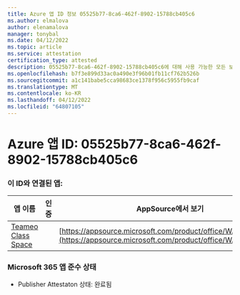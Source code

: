 ```yaml
---
title: Azure 앱 ID 정보 05525b77-8ca6-462f-8902-15788cb405c6
ms.author: elmalova
author: elenamalova
manager: tonybal
ms.date: 04/12/2022
ms.topic: article
ms.service: attestation
certification_type: attested
description: 05525b77-8ca6-462f-8902-15788cb405c6에 대해 사용 가능한 모든 보안 및 규정 준수 정보입니다.
ms.openlocfilehash: b7f3e899d33ac0a490e3f96b01fb11cf762b526b
ms.sourcegitcommit: a1c141babe5cca98683ce1378f956c5955fb9caf
ms.translationtype: MT
ms.contentlocale: ko-KR
ms.lasthandoff: 04/12/2022
ms.locfileid: "64807105"
---
```

# <a name="azure-app-id-05525b77-8ca6-462f-8902-15788cb405c6"></a>Azure 앱 ID: 05525b77-8ca6-462f-8902-15788cb405c6


### <a name="apps-associated-with-this-id"></a>이 ID와 연결된 앱:
| **앱 이름** | **인증** | **AppSource에서 보기** |
|--------------|---------------|-----------------------|
| [Teameo Class Space](../forward/WA200003630.md) |  | [https://appsource.microsoft.com/product/office/WA200003630](https://appsource.microsoft.com/product/office/WA200003630) |

### <a name="microsoft-365-app-compliance-status"></a>Microsoft 365 앱 준수 상태
- Publisher Attestaton 상태: 완료됨
